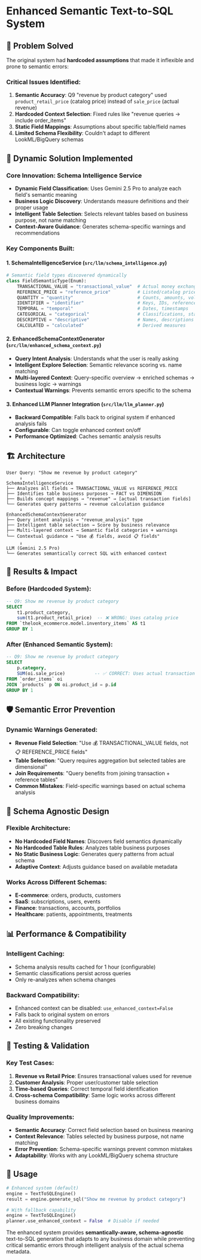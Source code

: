 # Enhanced Semantic Text-to-SQL System

## 🎯 Problem Solved

The original system had **hardcoded assumptions** that made it inflexible and prone to semantic errors:

### Critical Issues Identified:
1. **Semantic Accuracy**: Q9 "revenue by product category" used `product_retail_price` (catalog price) instead of `sale_price` (actual revenue)
2. **Hardcoded Context Selection**: Fixed rules like "revenue queries → include order_items" 
3. **Static Field Mappings**: Assumptions about specific table/field names
4. **Limited Schema Flexibility**: Couldn't adapt to different LookML/BigQuery schemas

## 🚀 Dynamic Solution Implemented

### Core Innovation: Schema Intelligence Service
- **Dynamic Field Classification**: Uses Gemini 2.5 Pro to analyze each field's semantic meaning
- **Business Logic Discovery**: Understands measure definitions and their proper usage
- **Intelligent Table Selection**: Selects relevant tables based on business purpose, not name matching
- **Context-Aware Guidance**: Generates schema-specific warnings and recommendations

### Key Components Built:

#### 1. SchemaIntelligenceService (`src/llm/schema_intelligence.py`)
```python
# Semantic field types discovered dynamically
class FieldSemanticType(Enum):
    TRANSACTIONAL_VALUE = "transactional_value"  # Actual money exchanged
    REFERENCE_PRICE = "reference_price"          # Listed/catalog prices
    QUANTITY = "quantity"                        # Counts, amounts, volumes
    IDENTIFIER = "identifier"                    # Keys, IDs, references
    TEMPORAL = "temporal"                        # Dates, timestamps
    CATEGORICAL = "categorical"                  # Classifications, statuses
    DESCRIPTIVE = "descriptive"                  # Names, descriptions
    CALCULATED = "calculated"                    # Derived measures
```

#### 2. EnhancedSchemaContextGenerator (`src/llm/enhanced_schema_context.py`)
- **Query Intent Analysis**: Understands what the user is really asking
- **Intelligent Explore Selection**: Semantic relevance scoring vs. name matching
- **Multi-layered Context**: Query-specific overview → enriched schemas → business logic → warnings
- **Contextual Warnings**: Prevents semantic errors specific to the schema

#### 3. Enhanced LLM Planner Integration (`src/llm/llm_planner.py`)
- **Backward Compatible**: Falls back to original system if enhanced analysis fails
- **Configurable**: Can toggle enhanced context on/off
- **Performance Optimized**: Caches semantic analysis results

## 🏗️ Architecture

```
User Query: "Show me revenue by product category"
     ↓
SchemaIntelligenceService
├── Analyzes all fields → TRANSACTIONAL_VALUE vs REFERENCE_PRICE
├── Identifies table business purposes → FACT vs DIMENSION
├── Builds concept mappings → "revenue" → [actual transaction fields]
└── Generates query patterns → revenue calculation guidance
     ↓
EnhancedSchemaContextGenerator  
├── Query intent analysis → "revenue_analysis" type
├── Intelligent table selection → Score by business relevance
├── Multi-layered context → Semantic field categories + warnings
└── Contextual guidance → "Use 💰 fields, avoid 📋 fields"
     ↓
LLM (Gemini 2.5 Pro)
└── Generates semantically correct SQL with enhanced context
```

## 🎯 Results & Impact

### Before (Hardcoded System):
```sql
-- Q9: Show me revenue by product category
SELECT 
    t1.product_category,
    sum(t1.product_retail_price)  -- ❌ WRONG: Uses catalog price
FROM `thelook_ecommerce.model.inventory_items` AS t1
GROUP BY 1
```

### After (Enhanced Semantic System):
```sql
-- Q9: Show me revenue by product category  
SELECT 
    p.category,
    SUM(oi.sale_price)           -- ✅ CORRECT: Uses actual transaction value
FROM `order_items` oi
JOIN `products` p ON oi.product_id = p.id  
GROUP BY 1
```

## 🛡️ Semantic Error Prevention

### Dynamic Warnings Generated:
- **Revenue Field Selection**: "Use 💰 TRANSACTIONAL_VALUE fields, not 📋 REFERENCE_PRICE fields"
- **Table Selection**: "Query requires aggregation but selected tables are dimensional"  
- **Join Requirements**: "Query benefits from joining transaction + reference tables"
- **Common Mistakes**: Field-specific warnings based on actual schema analysis

## 🔧 Schema Agnostic Design

### Flexible Architecture:
- **No Hardcoded Field Names**: Discovers field semantics dynamically
- **No Hardcoded Table Rules**: Analyzes table business purposes  
- **No Static Business Logic**: Generates query patterns from actual schema
- **Adaptive Context**: Adjusts guidance based on available metadata

### Works Across Different Schemas:
- **E-commerce**: orders, products, customers
- **SaaS**: subscriptions, users, events  
- **Finance**: transactions, accounts, portfolios
- **Healthcare**: patients, appointments, treatments

## 📊 Performance & Compatibility

### Intelligent Caching:
- Schema analysis results cached for 1 hour (configurable)
- Semantic classifications persist across queries
- Only re-analyzes when schema changes

### Backward Compatibility:
- Enhanced context can be disabled: `use_enhanced_context=False`
- Falls back to original system on errors
- All existing functionality preserved
- Zero breaking changes

## 🧪 Testing & Validation

### Key Test Cases:
1. **Revenue vs Retail Price**: Ensures transactional values used for revenue
2. **Customer Analysis**: Proper user/customer table selection  
3. **Time-based Queries**: Correct temporal field identification
4. **Cross-schema Compatibility**: Same logic works across different business domains

### Quality Improvements:
- **Semantic Accuracy**: Correct field selection based on business meaning
- **Context Relevance**: Tables selected by business purpose, not name matching
- **Error Prevention**: Schema-specific warnings prevent common mistakes
- **Adaptability**: Works with any LookML/BigQuery schema structure

## 🚀 Usage

```python
# Enhanced system (default)
engine = TextToSQLEngine()
result = engine.generate_sql("Show me revenue by product category")

# With fallback capability  
engine = TextToSQLEngine()
planner.use_enhanced_context = False  # Disable if needed
```

The enhanced system provides **semantically-aware, schema-agnostic** text-to-SQL generation that adapts to any business domain while preventing critical semantic errors through intelligent analysis of the actual schema metadata.